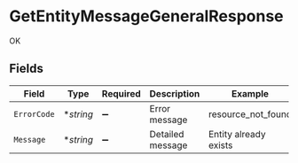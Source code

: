 # GetEntityMessageGeneralResponse

OK


## Fields

| Field                 | Type                  | Required              | Description           | Example               |
| --------------------- | --------------------- | --------------------- | --------------------- | --------------------- |
| `ErrorCode`           | **string*             | :heavy_minus_sign:    | Error message         | resource_not_found    |
| `Message`             | **string*             | :heavy_minus_sign:    | Detailed message      | Entity already exists |